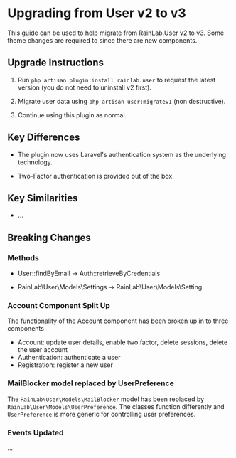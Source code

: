 # Upgrading from User v2 to v3

This guide can be used to help migrate from RainLab.User v2 to v3. Some theme changes are required to since there are new components.

## Upgrade Instructions

1. Run `php artisan plugin:install rainlab.user` to request the latest version (you do not need to uninstall v2 first).

1. Migrate user data using `php artisan user:migratev1` (non destructive).

1. Continue using this plugin as normal.

## Key Differences

- The plugin now uses Laravel's authentication system as the underlying technology.

- Two-Factor authentication is provided out of the box.

## Key Similarities

- ...

## Breaking Changes

### Methods

- User::findByEmail → Auth::retrieveByCredentials

- RainLab\User\Models\Settings → RainLab\User\Models\Setting

### Account Component Split Up

The functionality of the Account component has been broken up in to three components

- Account: update user details, enable two factor, delete sessions, delete the user account
- Authentication: authenticate a user
- Registration: register a new user


### MailBlocker model replaced by UserPreference

The `RainLab\User\Models\MailBlocker` model has been replaced by `RainLab\User\Models\UserPreference`. The classes function differently and `UserPreference` is more generic for controlling user preferences.

### Events Updated

...
